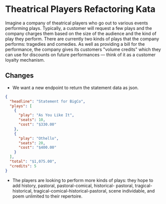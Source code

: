 # Theatrical Players Refactoring Kata

Imagine a company of theatrical players who go out to various events performing plays.
Typically, a customer will request a few plays and the company charges them based on the size of the audience and the
kind of play they perform.
There are currently two kinds of plays that the company performs: tragedies and comedies.
As well as providing a bill for the performance, the company gives its customers "volume credits" which they can use for
discounts on future performances — think of it as a customer loyalty mechanism.

## Changes

* We want a new endpoint to return the statement data as json.

```json
{
  "headline": "Statement for BigCo",
  "plays": [
    {
      "play": "As You Like It",
      "seats": 10,
      "cost": "$330.00"
    },
    {
      "play": "Othello",
      "seats": 20,
      "cost": "$400.00"
    }
  ],
  "total": "$1,075.00",
  "credits": 5
}
```

* The players are looking to perform more kinds of plays: they hope to add history, pastoral, pastoral-comical,
  historical- pastoral, tragical-historical, tragical-comical-historical-pastoral, scene individable, and poem unlimited
  to their repertoire.
